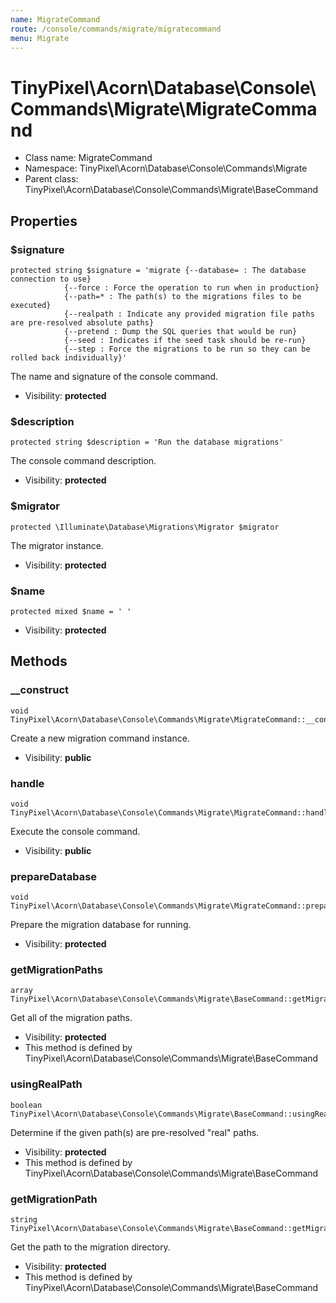 ```yaml
---
name: MigrateCommand
route: /console/commands/migrate/migratecommand
menu: Migrate
---
```



TinyPixel\Acorn\Database\Console\Commands\Migrate\MigrateCommand
===============



* Class name: MigrateCommand
* Namespace: TinyPixel\Acorn\Database\Console\Commands\Migrate
* Parent class: TinyPixel\Acorn\Database\Console\Commands\Migrate\BaseCommand





Properties
----------


### $signature

    protected string $signature = 'migrate {--database= : The database connection to use}
                {--force : Force the operation to run when in production}
                {--path=* : The path(s) to the migrations files to be executed}
                {--realpath : Indicate any provided migration file paths are pre-resolved absolute paths}
                {--pretend : Dump the SQL queries that would be run}
                {--seed : Indicates if the seed task should be re-run}
                {--step : Force the migrations to be run so they can be rolled back individually}'

The name and signature of the console command.



* Visibility: **protected**


### $description

    protected string $description = 'Run the database migrations'

The console command description.



* Visibility: **protected**


### $migrator

    protected \Illuminate\Database\Migrations\Migrator $migrator

The migrator instance.



* Visibility: **protected**


### $name

    protected mixed $name = ' '





* Visibility: **protected**


Methods
-------


### __construct

    void TinyPixel\Acorn\Database\Console\Commands\Migrate\MigrateCommand::__construct()

Create a new migration command instance.



* Visibility: **public**




### handle

    void TinyPixel\Acorn\Database\Console\Commands\Migrate\MigrateCommand::handle()

Execute the console command.



* Visibility: **public**




### prepareDatabase

    void TinyPixel\Acorn\Database\Console\Commands\Migrate\MigrateCommand::prepareDatabase()

Prepare the migration database for running.



* Visibility: **protected**




### getMigrationPaths

    array TinyPixel\Acorn\Database\Console\Commands\Migrate\BaseCommand::getMigrationPaths()

Get all of the migration paths.



* Visibility: **protected**
* This method is defined by TinyPixel\Acorn\Database\Console\Commands\Migrate\BaseCommand




### usingRealPath

    boolean TinyPixel\Acorn\Database\Console\Commands\Migrate\BaseCommand::usingRealPath()

Determine if the given path(s) are pre-resolved "real" paths.



* Visibility: **protected**
* This method is defined by TinyPixel\Acorn\Database\Console\Commands\Migrate\BaseCommand




### getMigrationPath

    string TinyPixel\Acorn\Database\Console\Commands\Migrate\BaseCommand::getMigrationPath()

Get the path to the migration directory.



* Visibility: **protected**
* This method is defined by TinyPixel\Acorn\Database\Console\Commands\Migrate\BaseCommand



